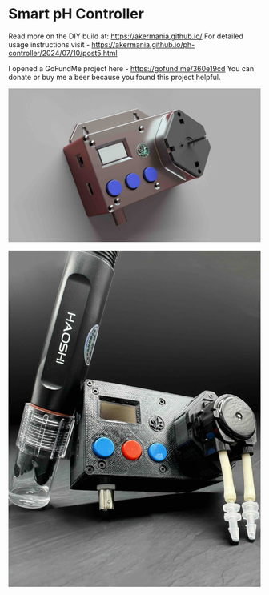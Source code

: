 # Smart pH Controller

Read more on the DIY build at: https://akermania.github.io/
For detailed usage instructions visit - https://akermania.github.io/ph-controller/2024/07/10/post5.html

I opened a GoFundMe project here - <u><a style="color:black; font-style: italic;" href="https://gofund.me/360e19cd">https://gofund.me/360e19cd</a></u> 
You can donate or buy me a beer because you found this project helpful.

![](smartPHcontroller.jpg)

![](smartPHcontroller2.jpg)
